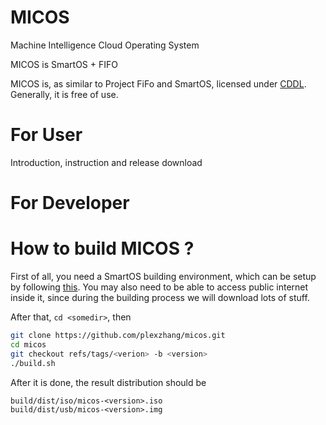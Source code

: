 MICOS
=====

Machine Intelligence Cloud Operating System

MICOS is SmartOS + FIFO

MICOS is, as similar to Project FiFo and SmartOS, licensed under [CDDL](http://smartos.org/cddl/). Generally, it is free of use.

For User
========

Introduction, instruction and release download

For Developer
=============

# How to build MICOS ?

First of all, you need a SmartOS building environment, which can be setup by following [this](http://wiki.smartos.org/display/DOC/Building+SmartOS+on+SmartOS). You may also need to be able to access public internet inside it, since during the building process we will download lots of stuff.

After that, `cd <somedir>`, then

```bash
git clone https://github.com/plexzhang/micos.git
cd micos
git checkout refs/tags/<verion> -b <version>
./build.sh
```

After it is done, the result distribution should be

```
build/dist/iso/micos-<version>.iso
build/dist/usb/micos-<version>.img
```
